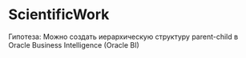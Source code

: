 # ScientificWork
Гипотеза: Можно создать иерархическую структуру parent-child в Oracle Business Intelligence (Oracle BI)